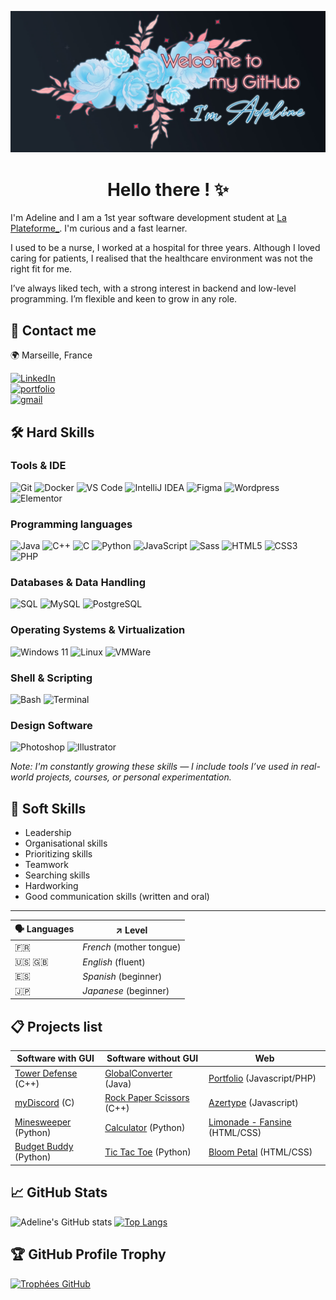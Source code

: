 ![banner](./welcome-banner.jpg)

<h1 align='center'> Hello there ! ✨ </h1>


<!-- ![Figma](https://img.shields.io/badge/NOMDUBADGE-COULEURDEFOND?style=for-the-badge&logo=NOMDUBADGE&logoColor=white) -->


I'm Adeline and I am a 1st year software development student at <a href="https://www.linkedin.com/school/laplateformeio/">La Plateforme_</a>. I'm curious and a fast learner.

I used to be a nurse, I worked at a hospital for three years.
Although I loved caring for patients, I realised that the healthcare environment was not the right fit for me. 

I’ve always liked tech, with a strong interest in backend and low-level programming. I’m flexible and keen to grow in any role.


<!-- ### 🔗 Links -->
## 💬 Contact me
🌍 Marseille, France

[![LinkedIn](https://img.shields.io/badge/LinkedIn-0077B5?style=for-the-badge&logo=linkedin&logoColor=white)](https://www.linkedin.com/in/adeline-patenne/)  
[![portfolio](https://img.shields.io/badge/🌐%20Portfolio-282828?style=for-the-badge&logo=&logoColor=60C6ED)](https://adeline-patenne.students-laplateforme.io/portfolio.php)  
[![gmail](https://img.shields.io/badge/Email-EA4335?style=for-the-badge&logo=gmail&logoColor=white)](mailto:adeline.patenne@laplateforme.io)  

## 🛠️ Hard Skills
### Tools & IDE
![Git](https://img.shields.io/badge/GIT-E44C30?style=for-the-badge&logo=git&logoColor=white)
![Docker](https://img.shields.io/badge/Docker-2496ED?style=for-the-badge&logo=docker&logoColor=white)
![VS Code](https://img.shields.io/badge/Visual_Studio_Code-0078D4?style=for-the-badge&logo=visual%20studio%20code&logoColor=white)
![IntelliJ IDEA](https://img.shields.io/badge/IntelliJ_IDEA-000000?style=for-the-badge&logo=intellij-idea&logoColor=white)
![Figma](https://img.shields.io/badge/figma-F24E1E?style=for-the-badge&logo=figma&logoColor=white)
![Wordpress](https://img.shields.io/badge/wordpress-21759B?style=for-the-badge&logo=wordpress&logoColor=white)
![Elementor](https://img.shields.io/badge/elementor-92003B?style=for-the-badge&logo=elementor&logoColor=white)

### Programming languages
![Java](https://img.shields.io/badge/Java-007396?style=for-the-badge&logo=java&logoColor=white)
![C++](https://img.shields.io/badge/C++-00599C?style=for-the-badge&logo=c%2B%2B&logoColor=white)
![C](https://img.shields.io/badge/C-00599C?style=for-the-badge&logo=c&logoColor=white)
![Python](https://img.shields.io/badge/Python-FFD43B?style=for-the-badge&logo=python&logoColor=blue)
![JavaScript](https://img.shields.io/badge/JavaScript-323330?style=for-the-badge&logo=javascript&logoColor=F7DF1E)
![Sass](https://img.shields.io/badge/Sass-CC6699?style=for-the-badge&logo=Sass&logoColor=white)
![HTML5](https://img.shields.io/badge/HTML5-E34F26?style=for-the-badge&logo=html5&logoColor=white)
![CSS3](https://img.shields.io/badge/CSS3-1572B6?style=for-the-badge&logo=css3&logoColor=white)
![PHP](https://img.shields.io/badge/PHP-777BB4?style=for-the-badge&logo=php&logoColor=white)
<!-- ![YAML](https://img.shields.io/badge/YAML-000000?style=for-the-badge&logo=yaml&logoColor=white) -->


### Databases & Data Handling
![SQL](https://img.shields.io/badge/SQL-003B57?style=for-the-badge&logo=database&logoColor=white)
![MySQL](https://img.shields.io/badge/MySQL-4479A1?style=for-the-badge&logo=mysql&logoColor=white)
![PostgreSQL](https://img.shields.io/badge/PostgreSQL-4169E1?style=for-the-badge&logo=postgresql&logoColor=white)

### Operating Systems & Virtualization
![Windows 11](https://img.shields.io/badge/Windows_11-0078d4?style=for-the-badge&logo=windows-11&logoColor=white)
![Linux](https://img.shields.io/badge/linux-FCC624?style=for-the-badge&logo=linux&logoColor=black)
![VMWare](https://img.shields.io/badge/VMware-231f20?style=for-the-badge&logo=VMware&logoColor=white)

### Shell & Scripting
![Bash](https://img.shields.io/badge/Bash_Scripting-4EAA25?style=for-the-badge&logo=gnubash&logoColor=white)
![Terminal](https://img.shields.io/badge/Linux_CLI-000000?style=for-the-badge&logo=windows%20terminal&logoColor=white)

### Design Software
![Photoshop](https://img.shields.io/badge/Adobe%20Photoshop-31A8FF?style=for-the-badge&logo=Adobe%20Photoshop&logoColor=black)
![Illustrator](https://img.shields.io/badge/Adobe%20Illustrator-FF9A00?style=for-the-badge&logo=Adobe%20Illustrator&logoColor=white)

*Note: I'm constantly growing these skills — I include tools I’ve used in real-world projects, courses, or personal experimentation.*

## 🤝 Soft Skills

- Leadership
- Organisational skills
- Prioritizing skills
- Teamwork
- Searching skills
- Hardworking
- Good communication skills (written and oral)

___

| 🗣️ Languages | ↗️ Level |
| ------------- | ----- |
| 🇫🇷 | *French* (mother tongue) |
| 🇺🇸 🇬🇧 | *English* (fluent) |
| 🇪🇸 | *Spanish* (beginner) |
| 🇯🇵 | *Japanese* (beginner) |


## 📋 Projects list


 | Software with GUI | Software without GUI | Web |
 | -------- | -------------------- | --- |
| [Tower Defense](https://github.com/AdelinePat/tower-defense) (C++) | [GlobalConverter](https://github.com/AdelinePat/globalConverter) (Java) | [Portfolio](https://github.com/AdelinePat/portfolio) (Javascript/PHP) |
| [myDiscord](https://github.com/AdelinePat/myDiscord) (C) | [Rock Paper Scissors](https://github.com/AdelinePat/rock-paper-scissors) (C++) | [Azertype](https://github.com/AdelinePat/AzerType) (Javascript) |
| [Minesweeper](https://github.com/AdelinePat/minesweeper) (Python) | [Calculator](https://github.com/AdelinePat/my_calculator) (Python) | [Limonade - Fansine](https://github.com/AdelinePat/fansite) (HTML/CSS)|
| [Budget Buddy](https://github.com/AdelinePat/budget_buddy) (Python)|  [Tic Tac Toe](https://github.com/AdelinePat/tictactoe) (Python) | [Bloom Petal](https://github.com/AdelinePat/webdesign-fleuriste) (HTML/CSS)|

## 📈 GitHub Stats

![Adeline's GitHub stats](https://github-readme-stats.vercel.app/api?username=AdelinePat&show_icons=true&theme=radical) 
[![Top Langs](https://github-readme-stats.vercel.app/api/top-langs/?username=AdelinePat&layout=donut&theme=radical)](https://github.com/AdelinePat/github-readme-stats)

## 🏆 GitHub Profile Trophy

[![Trophées GitHub](https://github-profile-trophy.vercel.app/?username=AdelinePat&theme=radical&margin-w=15&margin-h=15)](https://github.com/ryo-ma/github-profile-trophy)

